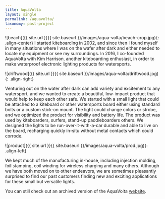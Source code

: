 ```yaml
---
title: AquaVolta
layout: single
permalink: /aquavolta/
taxonomy: past-project
---
```


![beach]({{ site.url }}{{ site.baseurl }}/images/aqua-volta/beach-crop.jpg){: .align-center}
I started kiteboarding in 2002, and since then I found myself in many situations where I was on the wafer after dark and either needed to locate my equipment or see my surroundings.   In 2016, I co-founded AquaVolta with Kim Harrison, another kiteboarding enthusiast, in order to make waterproof electronic lighting products for watersports.  

![driftwood]({{ site.url }}{{ site.baseurl }}/images/aqua-volta/driftwood.jpg){: .align-right}

Venturing out on the water after dark can add variety and excitement to any watersport, and we wanted to create a beautiful, low-impact product that would help to keep each other safe.  We started with a small light that could be attached to a kiteboard or other watersports board either using standard bolts or a custom stick-on mount.  The light could change colors or strobe, and we optimized the product for visibility and battery life.  The product was used by kiteboarders, surfers, stand-up paddleboarders others.  We designed the lights to be run-over-it-with-a-car durable and able to live on the board, recharging quickly in-situ without metal contacts which could corrode.  

![product]({{ site.url }}{{ site.baseurl }}/images/aqua-volta/prod.jpg){: .align-left}

We kept much of the manufacturing in-house, including injection molding, foil stamping, coil winding for wireless charging and many others.  Although we have both moved on to other endeavors, we are sometimes pleasantly surprised to find our past customers finding new and exciting applications for these small but versatile lights. 

You can still check out an archived version of the AquaVolta [website](http://aquavolta-archive.weebly.com/).
